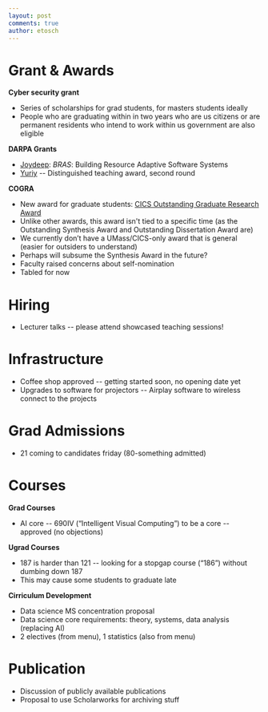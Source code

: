 ```yaml
---
layout: post
comments: true
author: etosch
---
```


# Grant & Awards

**Cyber security grant**

* Series of scholarships for grad students, for masters students ideally
* People who are graduating within in two years who are us citizens or are permanent residents who intend to work within us government are also eligible

**DARPA Grants**

* [Joydeep](http://www.joydeepb.com/): *BRAS*: Building Resource Adaptive Software Systems
* [Yuriy](http://people.cs.umass.edu/~brun/) -- Distinguished teaching award, second round

**COGRA**

* New award for graduate students: [CICS Outstanding Graduate Research Award](https://docs.google.com/document/d/11ZG4d15NHWBGJZqEw3Y_y3yqYzbw0o9YtIch3Q4bv3Q/edit?usp=sharing)
* Unlike other awards, this award isn't tied to a specific time (as the Outstanding Synthesis Award and Outstanding Dissertation Award are)
* We currently don’t have a UMass/CICS-only award that is general (easier for outsiders to understand)
* Perhaps will subsume the Synthesis Award in the future?
* Faculty raised concerns about self-nomination
* Tabled for now

<!--break-->

# Hiring
* Lecturer talks -- please attend showcased teaching sessions!

# Infrastructure
* Coffee shop approved -- getting started soon, no opening date yet
* Upgrades to software for projectors -- Airplay software to wireless connect to the projects

# Grad Admissions
* 21 coming to candidates friday (80-something admitted)

# Courses

**Grad Courses**

* AI core -- 690IV (“Intelligent Visual Computing”) to be a core -- approved (no objections)

**Ugrad Courses**

* 187 is harder than 121 -- looking for a stopgap course (“186”) without dumbing down 187
* This may cause some students to graduate late

**Cirriculum Development**

* Data science MS concentration proposal
* Data science core requirements: theory, systems, data analysis (replacing AI)
* 2 electives (from menu), 1 statistics (also from menu)

# Publication
* Discussion of publicly available publications
* Proposal to use Scholarworks for archiving stuff
